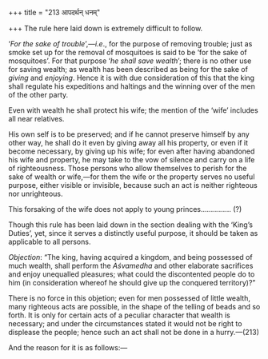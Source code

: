 +++
title = "213 आपदर्थन् धनम्"

+++
The rule here laid down is extremely difficult to follow.

‘*For the sake of trouble*’,—*i.e*., for the purpose of removing
trouble; just as smoke set up for the removal of mosquitoes is said to
be ‘for the sake of mosquitoes’. For that purpose ‘*he shall save
wealth*’; there is no other use for saving wealth; as wealth has been
described as being for the sake of *giving* and *enjoying*. Hence it is
with due consideration of this that the king shall regulate his
expeditions and haltings and the winning over of the men of the other
party.

Even with wealth he shall protect his wife; the mention of the ‘wife’
includes all near relatives.

His own self is to be preserved; and if he cannot preserve himself by
any other way, he shall do it even by giving away all his property, or
even if it become necessary, by giving up his wife; for even after
having abandoned his wife and property, he may take to the vow of
silence and carry on a life of righteousness. Those persons who allow
themselves to perish for the sake of wealth or wife,—for them the wife
or the property serves no useful purpose, either visible or invisible,
because such an act is neither righteous nor unrighteous.

This forsaking of the wife does not apply to young
princes............... (?)

Though this rule has been laid down in the section dealing with the
‘King’s Duties’, yet, since it serves a distinctly useful purpose, it
should be taken as applicable to all persons.

*Objection*: “The king, having acquired a kingdom, and being possessed
of much wealth, shall perform the *Aśvamedha* and other elaborate
sacrifices and enjoy unequalled pleasures; what could the discontented
people do to him (in consideration whereof he should give up the
conquered territory)?”

There is no force in this objetion; even for men possessed of little
wealth, many righteous acts are possible, in the shape of the telling of
beads and so forth. It is only for certain acts of a peculiar character
that wealth is necessary; and under the circumstances stated it would
not be right to displease the people; hence such an act shall not be
done in a hurry.—(213)

And the reason for it is as follows:—


